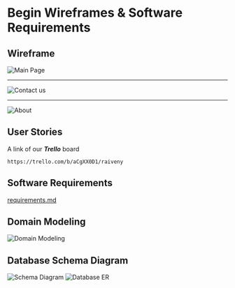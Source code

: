 # Begin Wireframes & Software Requirements 
## Wireframe 

![Main Page](https://i.postimg.cc/TYrzjqY7/WIREFRAM.jpg=100x20)

---

![Contact us](https://i.postimg.cc/rmXG9Wpj/CONNECTUS.jpg=100x20)

---

![About](https://i.postimg.cc/h4089XR8/ABOUT.jpg=100x20)

## User Stories
  A link of our ***Trello*** board 

    https://trello.com/b/aCgXX0D1/raiveny
    
## Software Requirements

[requirements.md](https://github.com/Raiveny/.github/blob/main/requirements.md)



## Domain Modeling

![Domain Modeling]()



## Database Schema Diagram

![Schema Diagram]()
![Database ER]()
